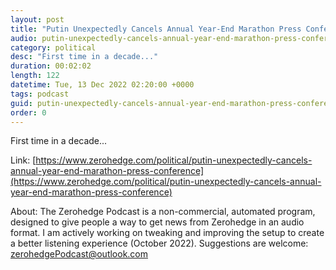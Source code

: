 ```yaml
---
layout: post
title: "Putin Unexpectedly Cancels Annual Year-End Marathon Press Conference"
audio: putin-unexpectedly-cancels-annual-year-end-marathon-press-conference-0
category: political
desc: "First time in a decade..."
duration: 00:02:02
length: 122
datetime: Tue, 13 Dec 2022 02:20:00 +0000
tags: podcast
guid: putin-unexpectedly-cancels-annual-year-end-marathon-press-conference-0
order: 0
---
```

First time in a decade...

Link: [https://www.zerohedge.com/political/putin-unexpectedly-cancels-annual-year-end-marathon-press-conference](https://www.zerohedge.com/political/putin-unexpectedly-cancels-annual-year-end-marathon-press-conference)

About: The Zerohedge Podcast is a non-commercial, automated program, designed to give people a way to get news from Zerohedge in an audio format.  I am actively working on tweaking and improving the setup to create a better listening experience (October 2022).  Suggestions are welcome: [zerohedgePodcast@outlook.com](mailto:zerohedgePodcast@outlook.com)